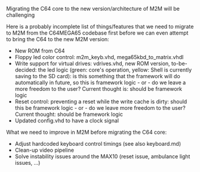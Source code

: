 Migrating the C64 core to the new version/architecture of M2M will be challenging

Here is a probably incomplete list of things/features that we need to migrate to M2M from the C64MEGA65 codebase first
before we can even attempt to bring the C64 to the new M2M version:

* New ROM from C64
* Floppy led color control: m2m_keyb.vhd, mega65kbd_to_matrix.vhdl
* Write support for virtual drives: vdrives.vhd, new ROM version, to-be-decided: the led logic (green: core's operation, yellow: Shell is currently saving to the SD card): is this something that the framework will do automatically in future, so this is framework logic - or - do we leave a more freedom to the user? Current thought is: should be framework logic
* Reset control: preventing a reset while the write cache is dirty: should this be framework logic - or - do we leave more freedom to the user? Current thought: should be framework logic
* Updated config.vhd to have a clock signal

What we need to improve in M2M before migrating the C64 core:

* Adjust hardcoded keyboard control timings (see also keyboard.md)
* Clean-up video pipeline
* Solve instability issues around the MAX10 (reset issue, ambulance light issues, ...)
